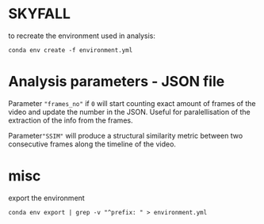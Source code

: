 # SKYFALL

to recreate the environment used in analysis:
```
conda env create -f environment.yml
```

# Analysis parameters - JSON file

Parameter `"frames_no"` if `0` will start counting exact amount of frames of the video and update the number in the JSON. Useful for paralellisation of the extraction of the info from the frames.

Parameter`"SSIM"` will produce a structural similarity metric between two consecutive frames along the timeline of the video.



# misc

export the environment

```
conda env export | grep -v "^prefix: " > environment.yml
```